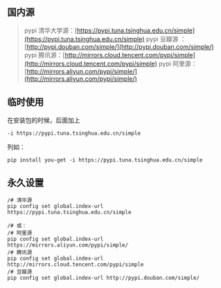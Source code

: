 ## 国内源

>pypi 清华大学源：[https://pypi.tuna.tsinghua.edu.cn/simple](https://pypi.tuna.tsinghua.edu.cn/simple)
>pypi 豆瓣源 ：[http://pypi.douban.com/simple/](http://pypi.douban.com/simple/)
>pypi 腾讯源：[http://mirrors.cloud.tencent.com/pypi/simple](http://mirrors.cloud.tencent.com/pypi/simple)
>pypi 阿里源：[http://mirrors.aliyun.com/pypi/simple/](http://mirrors.aliyun.com/pypi/simple/)

## 临时使用

在安装包的时候，后面加上

`-i https://pypi.tuna.tsinghua.edu.cn/simple`

列如：

`pip install you-get -i https://pypi.tuna.tsinghua.edu.cn/simple`


## 永久设置

```
/# 清华源
pip config set global.index-url https://pypi.tuna.tsinghua.edu.cn/simple

/# 或：
/# 阿里源
pip config set global.index-url https://mirrors.aliyun.com/pypi/simple/
/# 腾讯源
pip config set global.index-url http://mirrors.cloud.tencent.com/pypi/simple
/# 豆瓣源
pip config set global.index-url http://pypi.douban.com/simple/
```

